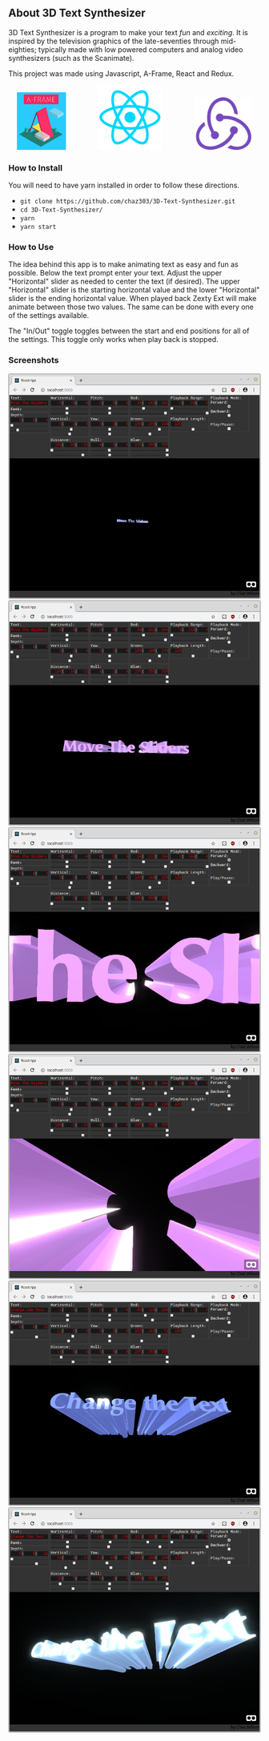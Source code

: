 ## About 3D Text Synthesizer

3D Text Synthesizer is a program to make your text _fun_ and _exciting_. It is inspired by the television graphics of the late-seventies through mid-eighties; typically made with low powered computers and analog video synthesizers (such as the Scanimate).

This project was made using Javascript, A-Frame, React and Redux.
<p float="left" align="center">
<img src="./img/logos/A-Frame_logo.png" height="115">&nbsp; &nbsp; &nbsp; &nbsp; &nbsp; &nbsp; &nbsp; &nbsp;
<img src="./img/logos/react.png" height="130">&nbsp; &nbsp; &nbsp; &nbsp; &nbsp; &nbsp; &nbsp; &nbsp;
<img src="./img/logos/redux.png" height="105">
</p>

### How to Install

You will need to have yarn installed in order to follow these directions.

* `git clone https://github.com/chaz303/3D-Text-Synthesizer.git`
* `cd 3D-Text-Synthesizer/`
* `yarn`
* `yarn start`

### How to Use

The idea behind this app is to make animating text as easy and fun as possible. Below the text prompt enter your text. Adjust the upper "Horizontal" slider as needed to center the text (if desired). The upper "Horizontal" slider is the starting horizontal value and the lower "Horizontal" slider is the ending horizontal value. When played back Zexty Ext will make animate between those two values. The same can be done with every one of the settings available.

The "In/Out" toggle toggles between the start and end positions for all of the settings. This toggle only works when play back is stopped.

### Screenshots

<p align="center">
<img src="./img/screenshot1.png">
<img src="./img/screenshot2.png">
<img src="./img/screenshot3.png">
<img src="./img/screenshot4.png">
<img src="./img/screenshot5.png">
<img src="./img/screenshot6.png">
</p>
